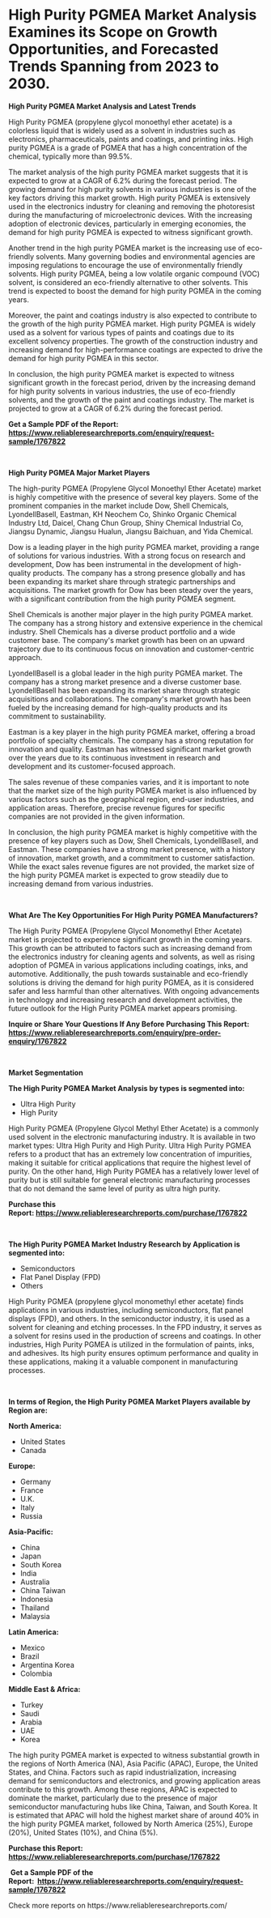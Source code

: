 <p><h1>High Purity PGMEA Market Analysis Examines its Scope on Growth Opportunities, and Forecasted Trends Spanning from 2023 to 2030.</h1></p><p><strong>High Purity PGMEA Market Analysis and Latest Trends</strong></p>
<p><p>High Purity PGMEA (propylene glycol monoethyl ether acetate) is a colorless liquid that is widely used as a solvent in industries such as electronics, pharmaceuticals, paints and coatings, and printing inks. High purity PGMEA is a grade of PGMEA that has a high concentration of the chemical, typically more than 99.5%.</p><p>The market analysis of the high purity PGMEA market suggests that it is expected to grow at a CAGR of 6.2% during the forecast period. The growing demand for high purity solvents in various industries is one of the key factors driving this market growth. High purity PGMEA is extensively used in the electronics industry for cleaning and removing the photoresist during the manufacturing of microelectronic devices. With the increasing adoption of electronic devices, particularly in emerging economies, the demand for high purity PGMEA is expected to witness significant growth.</p><p>Another trend in the high purity PGMEA market is the increasing use of eco-friendly solvents. Many governing bodies and environmental agencies are imposing regulations to encourage the use of environmentally friendly solvents. High purity PGMEA, being a low volatile organic compound (VOC) solvent, is considered an eco-friendly alternative to other solvents. This trend is expected to boost the demand for high purity PGMEA in the coming years.</p><p>Moreover, the paint and coatings industry is also expected to contribute to the growth of the high purity PGMEA market. High purity PGMEA is widely used as a solvent for various types of paints and coatings due to its excellent solvency properties. The growth of the construction industry and increasing demand for high-performance coatings are expected to drive the demand for high purity PGMEA in this sector.</p><p>In conclusion, the high purity PGMEA market is expected to witness significant growth in the forecast period, driven by the increasing demand for high purity solvents in various industries, the use of eco-friendly solvents, and the growth of the paint and coatings industry. The market is projected to grow at a CAGR of 6.2% during the forecast period.</p></p>
<p><strong>Get a Sample PDF of the Report:&nbsp; <a href="https://www.reliableresearchreports.com/enquiry/request-sample/1767822">https://www.reliableresearchreports.com/enquiry/request-sample/1767822</a></strong></p>
<p>&nbsp;</p>
<p><strong>High Purity PGMEA Major Market Players</strong></p>
<p><p>The high-purity PGMEA (Propylene Glycol Monoethyl Ether Acetate) market is highly competitive with the presence of several key players. Some of the prominent companies in the market include Dow, Shell Chemicals, LyondellBasell, Eastman, KH Neochem Co, Shinko Organic Chemical Industry Ltd, Daicel, Chang Chun Group, Shiny Chemical Industrial Co, Jiangsu Dynamic, Jiangsu Hualun, Jiangsu Baichuan, and Yida Chemical.</p><p>Dow is a leading player in the high purity PGMEA market, providing a range of solutions for various industries. With a strong focus on research and development, Dow has been instrumental in the development of high-quality products. The company has a strong presence globally and has been expanding its market share through strategic partnerships and acquisitions. The market growth for Dow has been steady over the years, with a significant contribution from the high purity PGMEA segment.</p><p>Shell Chemicals is another major player in the high purity PGMEA market. The company has a strong history and extensive experience in the chemical industry. Shell Chemicals has a diverse product portfolio and a wide customer base. The company's market growth has been on an upward trajectory due to its continuous focus on innovation and customer-centric approach.</p><p>LyondellBasell is a global leader in the high purity PGMEA market. The company has a strong market presence and a diverse customer base. LyondellBasell has been expanding its market share through strategic acquisitions and collaborations. The company's market growth has been fueled by the increasing demand for high-quality products and its commitment to sustainability.</p><p>Eastman is a key player in the high purity PGMEA market, offering a broad portfolio of specialty chemicals. The company has a strong reputation for innovation and quality. Eastman has witnessed significant market growth over the years due to its continuous investment in research and development and its customer-focused approach.</p><p>The sales revenue of these companies varies, and it is important to note that the market size of the high purity PGMEA market is also influenced by various factors such as the geographical region, end-user industries, and application areas. Therefore, precise revenue figures for specific companies are not provided in the given information.</p><p>In conclusion, the high purity PGMEA market is highly competitive with the presence of key players such as Dow, Shell Chemicals, LyondellBasell, and Eastman. These companies have a strong market presence, with a history of innovation, market growth, and a commitment to customer satisfaction. While the exact sales revenue figures are not provided, the market size of the high purity PGMEA market is expected to grow steadily due to increasing demand from various industries.</p></p>
<p>&nbsp;</p>
<p><strong>What Are The Key Opportunities For High Purity PGMEA Manufacturers?</strong></p>
<p><p>The High Purity PGMEA (Propylene Glycol Monomethyl Ether Acetate) market is projected to experience significant growth in the coming years. This growth can be attributed to factors such as increasing demand from the electronics industry for cleaning agents and solvents, as well as rising adoption of PGMEA in various applications including coatings, inks, and automotive. Additionally, the push towards sustainable and eco-friendly solutions is driving the demand for high purity PGMEA, as it is considered safer and less harmful than other alternatives. With ongoing advancements in technology and increasing research and development activities, the future outlook for the High Purity PGMEA market appears promising.</p></p>
<p><strong>Inquire or Share Your Questions If Any Before Purchasing This Report: <a href="https://www.reliableresearchreports.com/enquiry/pre-order-enquiry/1767822">https://www.reliableresearchreports.com/enquiry/pre-order-enquiry/1767822</a></strong></p>
<p>&nbsp;</p>
<p><strong>Market Segmentation</strong></p>
<p><strong>The High Purity PGMEA Market Analysis by types is segmented into:</strong></p>
<p><ul><li>Ultra High Purity</li><li>High Purity</li></ul></p>
<p><p>High Purity PGMEA (Propylene Glycol Methyl Ether Acetate) is a commonly used solvent in the electronic manufacturing industry. It is available in two market types: Ultra High Purity and High Purity. Ultra High Purity PGMEA refers to a product that has an extremely low concentration of impurities, making it suitable for critical applications that require the highest level of purity. On the other hand, High Purity PGMEA has a relatively lower level of purity but is still suitable for general electronic manufacturing processes that do not demand the same level of purity as ultra high purity.</p></p>
<p><strong>Purchase this Report:&nbsp;<a href="https://www.reliableresearchreports.com/purchase/1767822">https://www.reliableresearchreports.com/purchase/1767822</a></strong></p>
<p>&nbsp;</p>
<p><strong>The High Purity PGMEA Market Industry Research by Application is segmented into:</strong></p>
<p><ul><li>Semiconductors</li><li>Flat Panel Display (FPD)</li><li>Others</li></ul></p>
<p><p>High Purity PGMEA (propylene glycol monomethyl ether acetate) finds applications in various industries, including semiconductors, flat panel displays (FPD), and others. In the semiconductor industry, it is used as a solvent for cleaning and etching processes. In the FPD industry, it serves as a solvent for resins used in the production of screens and coatings. In other industries, High Purity PGMEA is utilized in the formulation of paints, inks, and adhesives. Its high purity ensures optimum performance and quality in these applications, making it a valuable component in manufacturing processes.</p></p>
<p>&nbsp;</p>
<p><strong>In terms of Region, the High Purity PGMEA Market Players available by Region are:</strong></p>
<p>
    <p> <strong> North America: </strong>
        <ul>
            <li>United States</li>
            <li>Canada</li>
        </ul>
        </p> 
    <p> <strong> Europe: </strong>
        <ul>
            <li>Germany</li>
            <li>France</li>
            <li>U.K.</li>
            <li>Italy</li>
            <li>Russia</li>
        </ul>
        </p> 
    <p> <strong> Asia-Pacific: </strong>
        <ul>
            <li>China</li>
            <li>Japan</li>
            <li>South Korea</li>
            <li>India</li>
            <li>Australia</li>
            <li>China Taiwan</li>
            <li>Indonesia</li>
            <li>Thailand</li>
            <li>Malaysia</li>
        </ul>
        </p> 
    <p> <strong> Latin America: </strong>
        <ul>
            <li>Mexico</li>
            <li>Brazil</li>
            <li>Argentina Korea</li>
            <li>Colombia</li>
        </ul>
        </p> 
    <p> <strong> Middle East & Africa: </strong>
        <ul>
            <li>Turkey</li>
            <li>Saudi</li>
            <li>Arabia</li>
            <li>UAE</li>
            <li>Korea</li>
        </ul>
    </p>
    </p>
<p><p>The high purity PGMEA market is expected to witness substantial growth in the regions of North America (NA), Asia Pacific (APAC), Europe, the United States, and China. Factors such as rapid industrialization, increasing demand for semiconductors and electronics, and growing application areas contribute to this growth. Among these regions, APAC is expected to dominate the market, particularly due to the presence of major semiconductor manufacturing hubs like China, Taiwan, and South Korea. It is estimated that APAC will hold the highest market share of around 40% in the high purity PGMEA market, followed by North America (25%), Europe (20%), United States (10%), and China (5%).</p></p>
<p><strong>Purchase this Report: <a href="https://www.reliableresearchreports.com/purchase/1767822">https://www.reliableresearchreports.com/purchase/1767822</a></strong></p>
<p>&nbsp;<strong>Get a Sample PDF of the Report:&nbsp;&nbsp;<a href="https://www.reliableresearchreports.com/enquiry/request-sample/1767822">https://www.reliableresearchreports.com/enquiry/request-sample/1767822</a></strong></p>
<p><strong></strong></p>
<p>Check more reports on https://www.reliableresearchreports.com/</p>